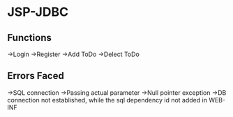# JSP-JDBC

Functions
---------
->Login
->Register
->Add ToDo
->Delect ToDo

Errors Faced
------------
->SQL connection 
->Passing actual parameter
->Null pointer exception
->DB connection not established, while the sql dependency id not added in WEB-INF

